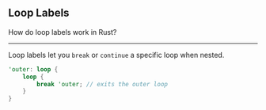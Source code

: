 ## Loop Labels

How do loop labels work in Rust?

---

Loop labels let you `break` or `continue` a specific loop when nested.

```rust
'outer: loop {
    loop {
        break 'outer; // exits the outer loop
    }
}
```

